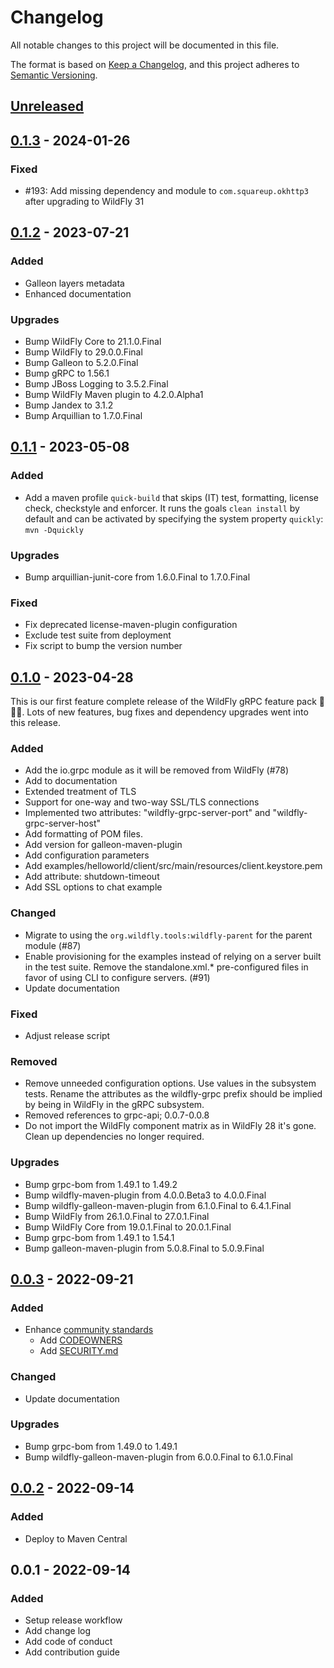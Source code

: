 # Changelog

All notable changes to this project will be documented in this file.

The format is based on [Keep a Changelog](https://keepachangelog.com/en/1.0.0/), and this project adheres to [Semantic Versioning](https://semver.org/spec/v2.0.0.html).

## [Unreleased]

## [0.1.3] - 2024-01-26

### Fixed

- #193: Add missing dependency and module to `com.squareup.okhttp3` after upgrading to WildFly 31

## [0.1.2] - 2023-07-21

### Added

- Galleon layers metadata
- Enhanced documentation

### Upgrades

- Bump WildFly Core to 21.1.0.Final
- Bump WildFly to 29.0.0.Final
- Bump Galleon to 5.2.0.Final
- Bump gRPC to 1.56.1
- Bump JBoss Logging to 3.5.2.Final
- Bump WildFly Maven plugin to 4.2.0.Alpha1
- Bump Jandex to 3.1.2
- Bump Arquillian to 1.7.0.Final

## [0.1.1] - 2023-05-08

### Added

- Add a maven profile `quick-build` that skips (IT) test, formatting, license check, checkstyle and enforcer. It runs the goals `clean install` by default and can be activated by specifying the system property `quickly`: `mvn -Dquickly` 

### Upgrades

- Bump arquillian-junit-core from 1.6.0.Final to 1.7.0.Final

### Fixed

- Fix deprecated license-maven-plugin configuration
- Exclude test suite from deployment
- Fix script to bump the version number

## [0.1.0] - 2023-04-28

This is our first feature complete release of the WildFly gRPC feature pack 🍾🎉🍻. 
Lots of new features, bug fixes and dependency upgrades went into this release. 

### Added

- Add the io.grpc module as it will be removed from WildFly (#78)
- Add to documentation
- Extended treatment of TLS
- Support for one-way and two-way SSL/TLS connections
- Implemented two attributes: "wildfly-grpc-server-port" and "wildfly-grpc-server-host"
- Add formatting of POM files.
- Add version for galleon-maven-plugin
- Add configuration parameters
- Add examples/helloworld/client/src/main/resources/client.keystore.pem
- Add attribute: shutdown-timeout
- Add SSL options to chat example

### Changed

- Migrate to using the `org.wildfly.tools:wildfly-parent` for the parent module (#87)
- Enable provisioning for the examples instead of relying on a server built in the test suite. Remove the standalone.xml.* pre-configured files in favor of using CLI to configure servers. (#91)
- Update documentation

### Fixed

- Adjust release script

### Removed

- Remove unneeded configuration options. Use values in the subsystem tests. Rename the attributes as the wildfly-grpc prefix should be implied by being in WildFly in the gRPC subsystem.
- Removed references to grpc-api; 0.0.7-0.0.8
- Do not import the WildFly component matrix as in WildFly 28 it's gone. Clean up dependencies no longer required.

### Upgrades

- Bump grpc-bom from 1.49.1 to 1.49.2
- Bump wildfly-maven-plugin from 4.0.0.Beta3 to 4.0.0.Final
- Bump wildfly-galleon-maven-plugin from 6.1.0.Final to 6.4.1.Final
- Bump WildFly from 26.1.0.Final to 27.0.1.Final
- Bump WildFly Core from 19.0.1.Final to 20.0.1.Final
- Bump grpc-bom from 1.49.1 to 1.54.1
- Bump galleon-maven-plugin from 5.0.8.Final to 5.0.9.Final

## [0.0.3] - 2022-09-21

### Added

- Enhance [community standards](https://github.com/wildfly-extras/wildfly-grpc-feature-pack/community)
    - Add [CODEOWNERS](CODEOWNERS)
    - Add [SECURITY.md](SECURITY.md)

### Changed

- Update documentation

### Upgrades

- Bump grpc-bom from 1.49.0 to 1.49.1
- Bump wildfly-galleon-maven-plugin from 6.0.0.Final to 6.1.0.Final

## [0.0.2] - 2022-09-14

### Added

- Deploy to Maven Central

## 0.0.1 - 2022-09-14

### Added

- Setup release workflow
- Add change log
- Add code of conduct
- Add contribution guide

<!--
## Template

### Added

- for new features

### Changed

- for changes in existing functionality

### Fixed

- for any bug fixes

### Security

- in case of vulnerabilities

### Deprecated

- for soon-to-be removed features

### Removed

- for now removed features

### Upgrades

- for dependency upgrades
-->

[Unreleased]: https://github.com/wildfly-extras/wildfly-grpc-feature-pack/compare/v0.1.3...HEAD
[0.1.3]: https://github.com/wildfly-extras/wildfly-grpc-feature-pack/compare/v0.1.2...v0.1.3
[0.1.2]: https://github.com/wildfly-extras/wildfly-grpc-feature-pack/compare/v0.1.1...v0.1.2
[0.1.1]: https://github.com/wildfly-extras/wildfly-grpc-feature-pack/compare/v0.1.0...v0.1.1
[0.1.0]: https://github.com/wildfly-extras/wildfly-grpc-feature-pack/compare/v0.0.3...v0.1.0
[0.0.3]: https://github.com/wildfly-extras/wildfly-grpc-feature-pack/compare/v0.0.2...v0.0.3
[0.0.2]: https://github.com/wildfly-extras/wildfly-grpc-feature-pack/compare/v0.0.1...v0.0.2
[0.0.1]: https://github.com/wildfly-extras/wildfly-grpc-feature-pack/compare/vTemplate...v0.0.1
